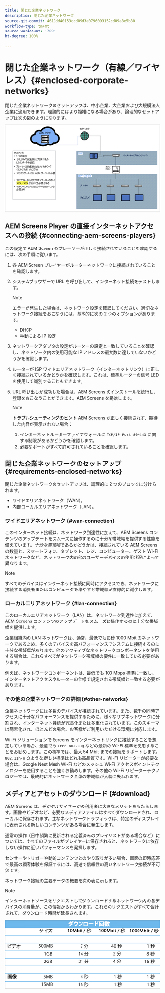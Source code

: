 ```yaml
---
title: 閉じた企業ネットワーク
description: 閉じた企業ネットワーク
source-git-commit: 4611dd40153ccd09d3a0796093157cd09a8e5b80
workflow-type: tm+mt
source-wordcount: '709'
ht-degree: 100%

---
```



# 閉じた企業ネットワーク（有線／ワイヤレス）{#enclosed-corporate-networks}

閉じた企業ネットワークのセットアップは、中小企業、大企業および大規模法人企業に適用できます。理論的にはより複雑になる場合があり、論理的なセットアップは次の図のようになります。

![](/help/using/assets/enclosed-network-1.png)


## AEM Screens Player の直接インターネットアクセスへの接続 {#connecting-aem-screens-players}

この設定で AEM Screen のプレーヤーが正しく接続されていることを確認するには、次の手順に従います。

1. 各 AEM Screen プレイヤーがルーターネットワークに接続されていることを確認します。
1. システムブラウザーで URL を呼び出して、インターネット接続をテストします。

   >[!NOTE]
   >エラーが発生した場合は、ネットワーク設定を確認してください。適切なネットワーク接続をおこなうには、基本的に次の 2 つのオプションがあります。
   >* DHCP
   >* 手動による IP 設定


1. ネットワークアダプタの設定がルーターの設定と一致していることを確認し、ネットワーク内の使用可能な IP アドレスの最大数に達していないかどうかを確認します。

1. ルーターが ISP ワイドエリアネットワーク（インターネットリンク）に正しく接続されているかどうかを確認します。これは、標準ルーターの信号 LED を使用して識別することもできます。
1. URL 呼び出しが成功した場合は、AEM Screens のインストールを続行し、登録をおこなうことができます。AEM Screens を開始します。

   >[!NOTE]
   >**トラブルシューティングのヒント**
   >AEM Screens が正しく接続されず、期待した内容が表示されない場合：
   >
   >1. インターネットルーターファイアウォールに `TCP/IP Port 80/443` に関する制限があるかどうかを確認します。
   >1. 必要なポートがすべて許可されていることを確認します。


## 閉じた企業ネットワークのセットアップ {#requirements-enclosed-networks}

閉じた企業ネットワークのセットアップは、論理的に 2 つのブロックに分けられます。

* ワイドエリアネットワーク（WAN）。
* 内部ローカルエリアネットワーク（LAN）。

### ワイドエリアネットワーク {#wan-connection}

このインターネット接続は、ネットワーク到達性に加えて、AEM Screens コンテンツのアップデートをスムーズに操作するのに十分な帯域幅を提供する性能を備えています。*十分な帯域幅*&#x200B;であるかどうかは、接続されている AEM Screens の数量と、スマートフォン、タブレット、レジ、コンピューター、ゲスト Wi-Fi ネットワークなど、ネットワーク内の他のユーザーデバイスの使用状況によって異なります。

>[!NOTE]
>
>すべてのデバイスはインターネット接続に同時にアクセスでき、ネットワークに接続する消費者またはコンピュータを増やすと帯域幅が直線的に減少します。

### ローカルエリアネットワーク {#lan-connection}

このローカルエリアネットワーク（LAN）は、ネットワーク到達性に加えて、AEM Screens コンテンツのアップデートをスムーズに操作するのに十分な帯域幅を提供します。

企業組織内の LAN ネットワークは、通常、最低でも毎秒 1000 Mbit のネットワークであるため、多くのデバイスを高パフォーマンスでシステムに接続するのに十分な帯域幅があります。他のアクティブなネットワークコンポーネントを使用する場合は、これらすべてがネットワーク帯域幅の要件に一致している必要があります。

例えば、ネットワークコンポーネントは、最低でも 100 Mbps 標準に一致し、インターネットアクセスやルーターの仕様で規定される帯域幅と一致する必要があります。

### その他の企業ネットワークの詳細 {#other-networks}

企業ネットワークには多数のデバイスが接続されています。また、数千の同時アクセスに十分なパフォーマンスを提供するために、様々なサブネットワークに分割され、インターネット接続が冗長化または多重化されています。このスキーマは簡素化され、ほとんどの場合、お客様がご利用いただける環境に対応します。

Wi-Fi ソリューションで Screens をインターネットリンクに接続することを想定している場合、最低でも `IEEE 802.11g` などの最新の Wi-Fi 標準を使用することをお勧めします。この標準では、最大 54 Mbit までの接続をサポートします。`802.11h-n` のような&#x200B;*新しい*&#x200B;標準はどれも高品質です。Wi-Fi リピーターが必要な場合は、Google Nest Mesh Wi-Fi などのメッシュ Wi-Fi アクセスポイントテクノロジーを使用することを強くお勧めします。その他の Wi-Fi リピーターテクノロジーでは、最終的にネットワーク全体の帯域幅が大幅に失われます。

## メディアとアセットのダウンロード {#download}

AEM Screens は、デジタルサイネージの利用者に大きなメリットをもたらします。画像やビデオなど、必要なメディアファイルはすべてダウンロードされ、ローカルに保存されます。主なネットワークトラフィックは、特定のディスプレイに表示される新しいコンテンツがある場合に発生します。

通常の操作（日中頻繁に更新される定義済みのプレイリストがある場合など）については、すべてのファイルがプレイヤーに保存されると、ネットワークに依存しない操作に近いパフォーマンスを発揮します。

センサーやトリガーや動的コンテンツとのやり取りが多い場合、画面の即時応答で最高の顧客体験を保証するには、高速で信頼性の高いネットワーク接続が不可欠です。

ネットワーク接続の主要データの概要を次の表に示します。

>[!NOTE]
>インターネットソースをリクエストしてダウンロードするネットワーク内の各デバイスの消費量が、この情報からわかります。これらのリクエストがすべて合計されて、ダウンロード時間が延長されます。

![](/help/using/assets/enclosed-network-download.png)

